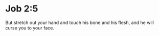 # Job 2:5

But stretch out your hand and touch his bone and his flesh, and he will curse you to your face.
